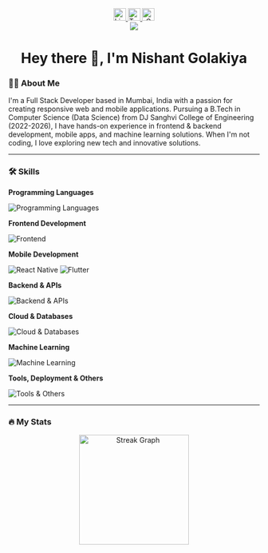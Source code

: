 <div align="center">
  <a href="https://www.linkedin.com/in/nishant-golakiya-765a99213/" target="_blank">
    <img src="https://img.shields.io/static/v1?message=LinkedIn&logo=linkedin&label=&color=0077B5&logoColor=white&style=for-the-badge" height="25" alt="LinkedIn" />
  </a>
  <a href="https://twitter.com/Nishant6139" target="_blank">
    <img src="https://img.shields.io/static/v1?message=Twitter&logo=twitter&label=&color=1DA1F2&logoColor=white&style=for-the-badge" height="25" alt="Twitter" />
  </a>
  <a href="mailto:nishantgolakiya2001@gmail.com" target="_blank">
    <img src="https://img.shields.io/static/v1?message=Gmail&logo=gmail&label=&color=D14836&logoColor=white&style=for-the-badge" height="25" alt="Gmail" />
  </a>
</div>

<div align="center">
  <img src="https://visitor-badge.laobi.icu/badge?page_id=nishant0192.nishant0192" />
</div>

<h1 align="center">Hey there 👋, I'm Nishant Golakiya</h1>

<h3 align="left">👩‍💻 About Me</h3>
<p>
I'm a Full Stack Developer based in Mumbai, India with a passion for creating responsive web and mobile applications. Pursuing a B.Tech in Computer Science (Data Science) from DJ Sanghvi College of Engineering (2022-2026), I have hands-on experience in frontend & backend development, mobile apps, and machine learning solutions. When I'm not coding, I love exploring new tech and innovative solutions.
</p>

---

<h3 align="left">🛠 Skills</h3>

<strong>Programming Languages</strong>  
<div align="left">
  <img src="https://skillicons.dev/icons?i=c,cpp,java,js,ts,python" alt="Programming Languages" />
</div>

<strong>Frontend Development</strong>  
<div align="left">
  <img src="https://skillicons.dev/icons?i=react,next,html,css,tailwind,redux,zustand" alt="Frontend" />
</div>

<strong>Mobile Development</strong>  
<div align="left">
  <!-- Using React icon to represent React Native -->
  <img src="https://skillicons.dev/icons?i=react" alt="React Native" />
  <img src="https://skillicons.dev/icons?i=flutter" alt="Flutter" />
</div>

<strong>Backend & APIs</strong>  
<div align="left">
  <img src="https://skillicons.dev/icons?i=nodejs,express,spring,nest,bun,graphql,rest" alt="Backend & APIs" />
</div>

<strong>Cloud & Databases</strong>  
<div align="left">
  <img src="https://skillicons.dev/icons?i=aws,gcp,mongodb,mysql,postgres,redis,firebase" alt="Cloud & Databases" />
</div>

<strong>Machine Learning</strong>  
<div align="left">
  <img src="https://skillicons.dev/icons?i=tensorflow,pytorch" alt="Machine Learning" />
</div>

<strong>Tools, Deployment & Others</strong>  
<div align="left">
  <img src="https://skillicons.dev/icons?i=docker,github,vscode,npm,postman,vercel,netlify" alt="Tools & Others" />
</div>

---

<h3 align="left">🔥 My Stats</h3>
<div align="center">
  <img src="https://streak-stats.demolab.com?user=nishant0192&locale=en&mode=daily&theme=dark&hide_border=false&border_radius=5&order=3" height="220" alt="Streak Graph" />
</div>
